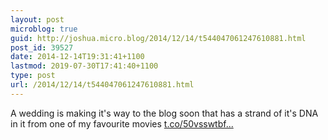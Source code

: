 ```yaml
---
layout: post
microblog: true
guid: http://joshua.micro.blog/2014/12/14/t544047061247610881.html
post_id: 39527
date: 2014-12-14T19:31:41+1100
lastmod: 2019-07-30T17:41:40+1100
type: post
url: /2014/12/14/t544047061247610881.html
---
```

A wedding is making it's way to the blog soon that has a strand of it's DNA in it from one of my favourite movies [t.co/50vsswtbf...](http://t.co/50vsswtbfe)
